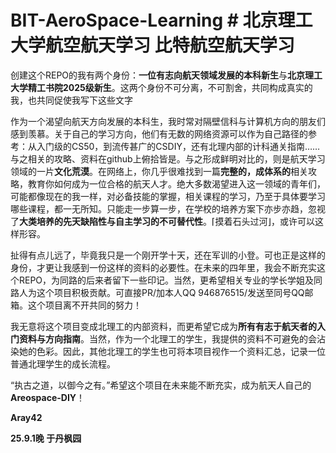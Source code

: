 # BIT-AeroSpace-Learning   # 北京理工大学航空航天学习   比特航空航天学习
  创建这个REPO的我有两个身份：**一位有志向航天领域发展的本科新生**与**北京理工大学精工书院2025级新生**。这两个身份不可分离，不可割舍，共同构成真实的我，也共同促使我写下这些文字 
 
  作为一个渴望向航天方向发展的本科生，我时常对隔壁信科与计算机方向的朋友们感到羡慕。关于自己的学习方向，他们有无数的网络资源可以作为自己路径的参考：从入门级的CS50，到流传甚广的CSDIY，还有北理内部的计科通关指南……与之相关的攻略、资料在github上俯拾皆是。与之形成鲜明对比的，则是航天学习领域的一片**文化荒漠**。在网络上，你几乎很难找到一篇**完整的，成体系的**相关攻略，教育你如何成为一位合格的航天人才。绝大多数渴望进入这一领域的青年们，可能都像现在的我一样，对必备技能的掌握，相关课程的学习，乃至于具体要学习哪些课程，都一无所知。只能走一步算一步，在学校的培养方案下亦步亦趋，忽视了**大类培养的先天缺陷性与自主学习的不可替代性**。⌈摸着石头过河⌋，或许可以这样形容。
 
  扯得有点儿远了，毕竟我只是一个刚开学十天，还在军训的小登。可也正是这样的身份，才更让我感到一份这样的资料的必要性。在未来的四年里，我会不断充实这个REPO，为同路的后来者留下一些印记。当然，更希望相关专业的学长学姐及同路人为这个项目积极贡献。可直接PR/加本人QQ 946876515/发送至同号QQ邮箱。这个项目离不开共同的努力！
 
  我无意将这个项目变成北理工的内部资料，而更希望它成为**所有有志于航天者的入门资料与方向指南**。当然，作为一个北理工的学生，我提供的资料不可避免的会沾染她的色彩。因此，其他北理工的学生也可将本项目视作一个资料汇总，记录一位普通北理学生的成长流程。
 
  “执古之道，以御今之有。”希望这个项目在未来能不断充实，成为航天人自己的**Areospace-DIY**！ 
                                                                                                                                                                                                                                             
  **Aray42** 
  
  **25.9.1晚 于丹枫园**

                                                                                                                                                                                                            

                                                                                                                                                                                                      
 
 
 

